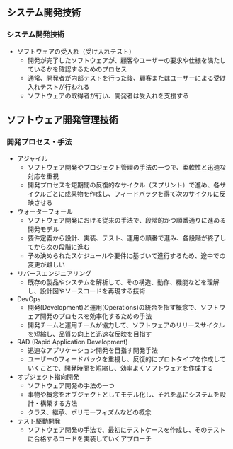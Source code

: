 ## システム開発技術

### システム開発技術

- ソフトウェアの受入れ（受け入れテスト）
  - 開発が完了したソフトウェアが、顧客やユーザーの要求や仕様を満たしているかを確認するためのプロセス
  - 通常、開発者が内部テストを行った後、顧客またはユーザーによる受け入れテストが行われる
  - ソフトウェアの取得者が行い、開発者は受入れを支援する

## ソフトウェア開発管理技術

### 開発プロセス・手法

- アジャイル
  - ソフトウェア開発やプロジェクト管理の手法の一つで、柔軟性と迅速な対応を重視
  - 開発プロセスを短期間の反復的なサイクル（スプリント）で進め、各サイクルごとに成果物を作成し、フィードバックを得て次のサイクルに反映させる
- ウォーターフォール
  - ソフトウェア開発における従来の手法で、段階的かつ順番通りに進める開発モデル
  - 要件定義から設計、実装、テスト、運用の順番で進み、各段階が終了してから次の段階に進む
  - 予め決められたスケジュールや要件に基づいて進行するため、途中での変更が難しい
- リバースエンジニアリング
  - 既存の製品やシステムを解析して、その構造、動作、機能などを理解し、設計図やソースコードを再現する技術
    <br/>
- DevOps
  - 開発(Development)と運用(Operations)の統合を指す概念で、ソフトウェア開発のプロセスを効率化するための手法
  - 開発チームと運用チームが協力して、ソフトウェアのリリースサイクルを短縮し、品質の向上と迅速な反映を目指す
- RAD (Rapid Application Development)
  - 迅速なアプリケーション開発を目指す開発手法
  - ユーザーのフィードバックを重視し、反復的にプロトタイプを作成していくことで、開発時間を短縮し、効率よくソフトウェアを作成する
- オブジェクト指向開発
  - ソフトウェア開発の手法の一つ
  - 事物や概念をオブジェクトとしてモデル化し、それを基にシステムを設計・構築する方法
  - クラス、継承、ポリモーフィズムなどの概念
- テスト駆動開発
  - ソフトウェア開発の手法で、最初にテストケースを作成し、そのテストに合格するコードを実装していくアプローチ
